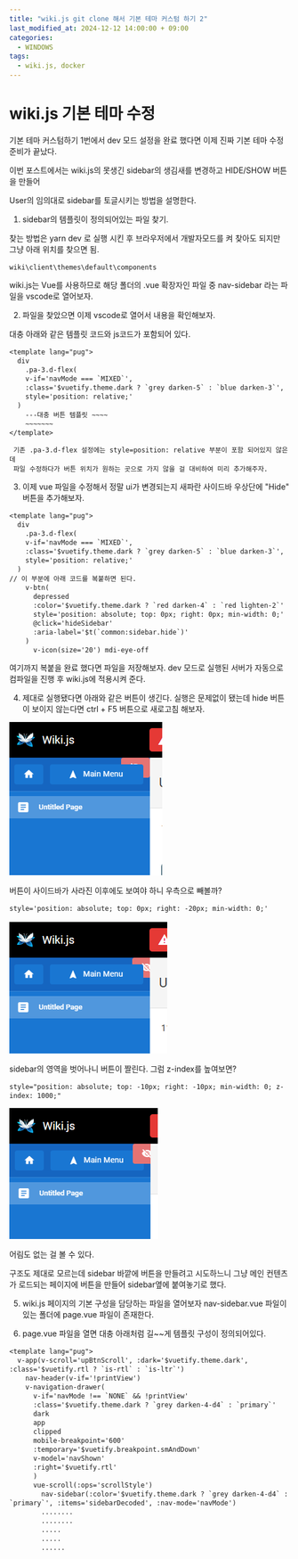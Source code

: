 ```yaml
---
title: "wiki.js git clone 해서 기본 테마 커스텀 하기 2"
last_modified_at: 2024-12-12 14:00:00 + 09:00
categories:
  - WINDOWS
tags:
  - wiki.js, docker
---
```


wiki.js 기본 테마 수정
===

기본 테마 커스텀하기 1번에서 dev 모드 설정을 완료 했다면 이제 진짜 기본 테마 수정 준비가 끝났다.

이번 포스트에서는 wiki.js의 못생긴 sidebar의 생김새를 변경하고 HIDE/SHOW 버튼을 만들어 

User의 임의대로 sidebar를 토글시키는 방법을 설명한다.



1. sidebar의 템플릿이 정의되어있는 파일 찾기.

찾는 방법은 yarn dev 로 실행 시킨 후 브라우저에서 개발자모드를 켜 찾아도 되지만 그냥 아래 위치를 찾으면 됨.
```
wiki\client\themes\default\components
```
wiki.js는 Vue를 사용하므로 해당 폴더의 .vue 확장자인 파일 중 nav-sidebar 라는 파일을 vscode로 열어보자.




2. 파일을 찾았으면 이제 vscode로 열어서 내용을 확인해보자.

대충 아래와 같은 템플릿 코드와 js코드가 포함되어 있다.
```
<template lang="pug">
  div
    .pa-3.d-flex(
    v-if='navMode === `MIXED`',
    :class='$vuetify.theme.dark ? `grey darken-5` : `blue darken-3`',
    style='position: relative;'
  )
    ---대충 버튼 템플릿 ~~~~
    ~~~~~~~
</template>
```

```
 기존 .pa-3.d-flex 설정에는 style=position: relative 부분이 포함 되어있지 않은데
 파일 수정하다가 버튼 위치가 원하는 곳으로 가지 않을 걸 대비하여 미리 추가해주자.
```


3. 이제 vue 파일을 수정해서 정말 ui가 변경되는지 새파란 사이드바 우상단에 "Hide" 버튼을 추가해보자.
```
<template lang="pug">
  div
    .pa-3.d-flex(
    v-if='navMode === `MIXED`',
    :class='$vuetify.theme.dark ? `grey darken-5` : `blue darken-3`',
    style='position: relative;'
  )
// 이 부분에 아래 코드를 복붙하면 된다.
    v-btn(
      depressed
      :color='$vuetify.theme.dark ? `red darken-4` : `red lighten-2`'
      style='position: absolute; top: 0px; right: 0px; min-width: 0;'
      @click='hideSidebar'
      :aria-label='$t(`common:sidebar.hide`)'
    )
      v-icon(size='20') mdi-eye-off
```

여기까지 복붙을 완료 했다면 파일을 저장해보자.
dev 모드로 실행된 서버가 자동으로 컴파일을 진행 후 wiki.js에 적용시켜 준다.


4. 제대로 실행됐다면 아래와 같은 버튼이 생긴다.
   실행은 문제없이 됐는데 hide 버튼이 보이지 않는다면 ctrl + F5 버튼으로 새로고침 해보자.

![예제 이미지](./image/wiki-custom-screenshot-1.png)


버튼이 사이드바가 사라진 이후에도 보여야 하니 우측으로 빼볼까?
```
style='position: absolute; top: 0px; right: -20px; min-width: 0;'
```

![예제 이미지](./image/wiki-custom-screenshot-2.png)

sidebar의 영역을 벗어나니 버튼이 짤린다. 그럼 z-index를 높여보면?
```
style="position: absolute; top: -10px; right: -10px; min-width: 0; z-index: 1000;"
```

![예제 이미지](./image/wiki-custom-screenshot-3.png)

어림도 없는 걸 볼 수 있다.

구조도 제대로 모르는데 sidebar 바깥에 버튼을 만들려고 시도하느니 그냥 메인 컨텐츠가 로드되는 페이지에 버튼을 만들어 sidebar옆에 붙여놓기로 했다.


5. wiki.js 페이지의 기본 구성을 담당하는 파일을 열어보자 nav-sidebar.vue 파일이 있는 폴더에 page.vue 파일이 존재한다.


6. page.vue 파일을 열면 대충 아래처럼 길~~게 템플릿 구성이 정의되어있다.

```
<template lang="pug">
  v-app(v-scroll='upBtnScroll', :dark='$vuetify.theme.dark', :class='$vuetify.rtl ? `is-rtl` : `is-ltr`')
    nav-header(v-if='!printView')
    v-navigation-drawer(
      v-if='navMode !== `NONE` && !printView'
      :class='$vuetify.theme.dark ? `grey darken-4-d4` : `primary`'
      dark
      app
      clipped
      mobile-breakpoint='600'
      :temporary='$vuetify.breakpoint.smAndDown'
      v-model='navShown'
      :right='$vuetify.rtl'
      )
      vue-scroll(:ops='scrollStyle')
        nav-sidebar(:color='$vuetify.theme.dark ? `grey darken-4-d4` : `primary`', :items='sidebarDecoded', :nav-mode='navMode')
        ........
        ........
        .....
        .....
        ......

```






<!--

주석 위치

-->



